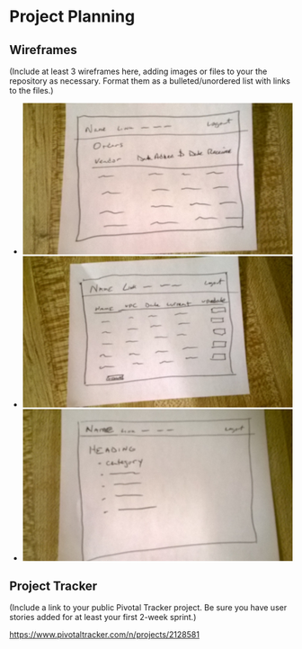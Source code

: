 # Project Planning

## Wireframes

(Include at least 3 wireframes here, adding images or files to your the repository as necessary. Format them as a bulleted/unordered list with links to the files.)

* ![wp_20171117_23_24_10_pro](https://github.com/spkerry/liftoff-assignments/blob/master/project_02/WP_20171117_23_24_10_Pro.jpg)
* ![wp_20171117_23_24_22_pro](https://github.com/spkerry/liftoff-assignments/blob/master/project_02/WP_20171117_23_24_22_Pro.jpg)
* ![wp_20171117_23_24_31_pro](https://github.com/spkerry/liftoff-assignments/blob/master/project_02/WP_20171117_23_24_31_Pro.jpg)

## Project Tracker

(Include a link to your public Pivotal Tracker project. Be sure you have user stories added for at least your first 2-week sprint.)

https://www.pivotaltracker.com/n/projects/2128581
